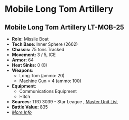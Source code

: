 # Mobile Long Tom Artillery 

## Mobile Long Tom Artillery LT-MOB-25 

- **Role:** Missile Boat 
- **Tech Base:** Inner Sphere (2602) 
- **Chassis:** 75 tons Tracked 
- **Movement:** 3 / 5, ICE 
- **Armor:** 64 
- **Heat Sinks:** 0 (0) 
- **Weapons:** 
  - Long Tom (ammo: 20) 
  - Machine Gun × 4 (ammo: 100) 
- **Equipment:** 
  - Communications Equipment 
  - Hitch 
- **Sources:** TRO 3039 - Star League , [Master Unit List](http://masterunitlist.info/Unit/Details/2202/mobile-long-tom-artillery-lt-mob-25) 
- **Battle Value:** 835 
- [*More Info*](mobile_long_tom_artillery/mobile_long_tom_artillery_lt-mob-25.md) 

